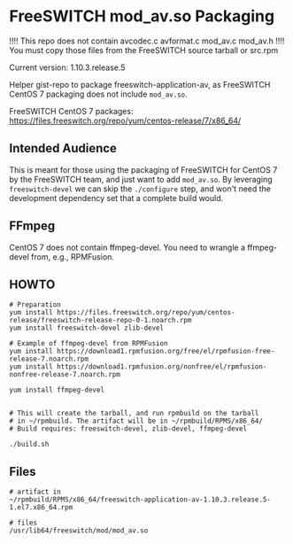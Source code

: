 # FreeSWITCH mod_av.so Packaging

!!!! This repo does not contain avcodec.c  avformat.c  mod\_av.c  mod_av.h
!!!! You must copy those files from the FreeSWITCH source tarball or src.rpm

Current version: 1.10.3.release.5

Helper gist-repo to package freeswitch-application-av, as
FreeSWITCH CentOS 7 packaging does not include `mod_av.so`.

FreeSWITCH CentOS 7 packages: https://files.freeswitch.org/repo/yum/centos-release/7/x86_64/

## Intended Audience

This is meant for those using the packaging of FreeSWITCH
for CentOS 7 by the FreeSWITCH team, and just want to add `mod_av.so`. By leveraging
`freeswitch-devel` we can skip the `./configure` step, and won't need
the development dependency set that a complete build would.

## FFmpeg

CentOS 7 does not contain ffmpeg-devel. You need to wrangle a ffmpeg-devel
from, e.g., RPMFusion.


## HOWTO

```
# Preparation
yum install https://files.freeswitch.org/repo/yum/centos-release/freeswitch-release-repo-0-1.noarch.rpm
yum install freeswitch-devel zlib-devel

# Example of ffmpeg-devel from RPMFusion
yum install https://download1.rpmfusion.org/free/el/rpmfusion-free-release-7.noarch.rpm
yum install https://download1.rpmfusion.org/nonfree/el/rpmfusion-nonfree-release-7.noarch.rpm

yum install ffmpeg-devel


# This will create the tarball, and run rpmbuild on the tarball
# in ~/rpmbuild. The artifact will be in ~/rpmbuild/RPMS/x86_64/
# Build requires: freeswitch-devel, zlib-devel, ffmpeg-devel

./build.sh
```


## Files 

```
# artifact in
~/rpmbuild/RPMS/x86_64/freeswitch-application-av-1.10.3.release.5-1.el7.x86_64.rpm

# files
/usr/lib64/freeswitch/mod/mod_av.so
```
